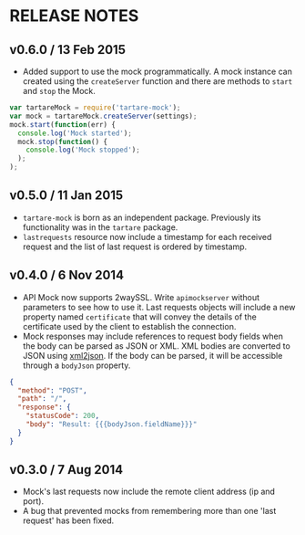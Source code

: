 # RELEASE NOTES

## v0.6.0 / 13 Feb 2015
* Added support to use the mock programmatically. A mock instance can created using the `createServer` function
  and there are methods to `start` and `stop` the Mock.
```javascript
var tartareMock = require('tartare-mock');
var mock = tartareMock.createServer(settings);
mock.start(function(err) {
  console.log('Mock started');
  mock.stop(function() {
    console.log('Mock stopped');
  );
);
```

## v0.5.0 / 11 Jan 2015
* `tartare-mock` is born as an independent package. Previously its functionality was in the `tartare` package.
* `lastrequests` resource now include a timestamp for each received request and the list of last request is ordered
  by timestamp.

## v0.4.0 / 6 Nov 2014
* API Mock now supports 2waySSL. Write `apimockserver` without parameters to see how to use it. Last requests objects will
  include a new property named `certificate` that will convey the details of the certificate used by the client to establish
  the connection.
* Mock responses may include references to request body fields when the body can be parsed as JSON or XML. 
  XML bodies are converted to JSON using [xml2json](https://www.npmjs.org/package/xml2json).
  If the body can be parsed, it will be accessible through a `bodyJson` property.
 
```json
{
  "method": "POST",
  "path": "/",
  "response": {
    "statusCode": 200,
    "body": "Result: {{{bodyJson.fieldName}}}"
  }
}
```

## v0.3.0 / 7 Aug 2014
* Mock's last requests now include the remote client address (ip and port).
* A bug that prevented mocks from remembering more than one 'last request' has been fixed.
